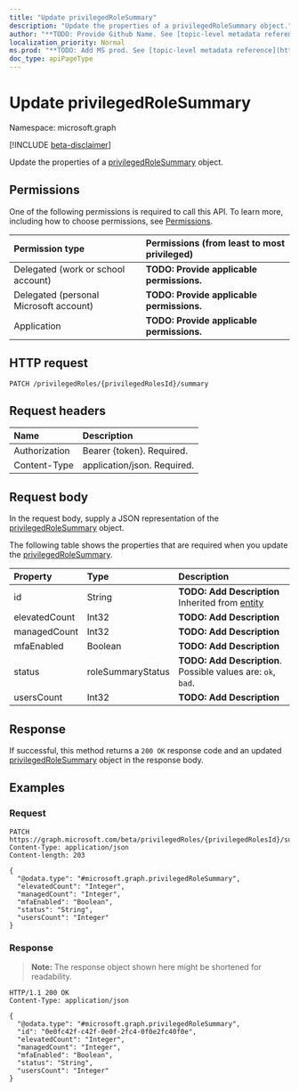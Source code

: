```yaml
---
title: "Update privilegedRoleSummary"
description: "Update the properties of a privilegedRoleSummary object."
author: "**TODO: Provide Github Name. See [topic-level metadata reference](https://msgo.azurewebsites.net/add/document/guidelines/metadata.html#topic-level-metadata)**"
localization_priority: Normal
ms.prod: "**TODO: Add MS prod. See [topic-level metadata reference](https://msgo.azurewebsites.net/add/document/guidelines/metadata.html#topic-level-metadata)**"
doc_type: apiPageType
---
```


# Update privilegedRoleSummary
Namespace: microsoft.graph

[!INCLUDE [beta-disclaimer](../../includes/beta-disclaimer.md)]

Update the properties of a [privilegedRoleSummary](../resources/privilegedrolesummary.md) object.

## Permissions
One of the following permissions is required to call this API. To learn more, including how to choose permissions, see [Permissions](/graph/permissions-reference).

|Permission type|Permissions (from least to most privileged)|
|:---|:---|
|Delegated (work or school account)|**TODO: Provide applicable permissions.**|
|Delegated (personal Microsoft account)|**TODO: Provide applicable permissions.**|
|Application|**TODO: Provide applicable permissions.**|

## HTTP request

<!-- {
  "blockType": "ignored"
}
-->
``` http
PATCH /privilegedRoles/{privilegedRolesId}/summary
```

## Request headers
|Name|Description|
|:---|:---|
|Authorization|Bearer {token}. Required.|
|Content-Type|application/json. Required.|

## Request body
In the request body, supply a JSON representation of the [privilegedRoleSummary](../resources/privilegedrolesummary.md) object.

The following table shows the properties that are required when you update the [privilegedRoleSummary](../resources/privilegedrolesummary.md).

|Property|Type|Description|
|:---|:---|:---|
|id|String|**TODO: Add Description** Inherited from [entity](../resources/entity.md)|
|elevatedCount|Int32|**TODO: Add Description**|
|managedCount|Int32|**TODO: Add Description**|
|mfaEnabled|Boolean|**TODO: Add Description**|
|status|roleSummaryStatus|**TODO: Add Description**. Possible values are: `ok`, `bad`.|
|usersCount|Int32|**TODO: Add Description**|



## Response

If successful, this method returns a `200 OK` response code and an updated [privilegedRoleSummary](../resources/privilegedrolesummary.md) object in the response body.

## Examples

### Request
<!-- {
  "blockType": "request",
  "name": "update_privilegedrolesummary"
}
-->
``` http
PATCH https://graph.microsoft.com/beta/privilegedRoles/{privilegedRolesId}/summary
Content-Type: application/json
Content-length: 203

{
  "@odata.type": "#microsoft.graph.privilegedRoleSummary",
  "elevatedCount": "Integer",
  "managedCount": "Integer",
  "mfaEnabled": "Boolean",
  "status": "String",
  "usersCount": "Integer"
}
```


### Response
>**Note:** The response object shown here might be shortened for readability.
<!-- {
  "blockType": "response",
  "truncated": true
}
-->
``` http
HTTP/1.1 200 OK
Content-Type: application/json

{
  "@odata.type": "#microsoft.graph.privilegedRoleSummary",
  "id": "0e0fc42f-c42f-0e0f-2fc4-0f0e2fc40f0e",
  "elevatedCount": "Integer",
  "managedCount": "Integer",
  "mfaEnabled": "Boolean",
  "status": "String",
  "usersCount": "Integer"
}
```

